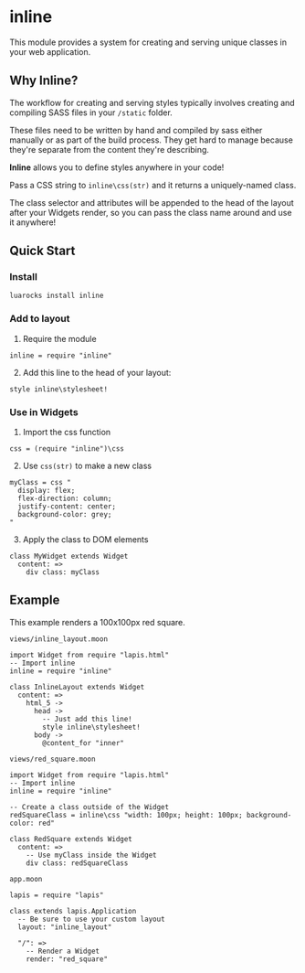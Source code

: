 # inline

This module provides a system for creating and serving unique classes in your web application.

## Why Inline?
The workflow for creating and serving styles typically involves creating and compiling SASS files in your `/static` folder.

These files need to be written by hand and compiled by sass either manually or as part of the build process.
They get hard to manage because they're separate from the content they're describing.

**Inline** allows you to define styles anywhere in your code!

Pass a CSS string to `inline\css(str)` and it returns a uniquely-named class.

The class selector and attributes will be appended to the head of the layout after your Widgets render,
so you can pass the class name around and use it anywhere!

## Quick Start
### Install
```
luarocks install inline
```

### Add to layout
1. Require the module
```moonscript
inline = require "inline"
```

2. Add this line to the head of your layout:
```moonscript
style inline\stylesheet!
```

### Use in Widgets
1. Import the css function
```moonscript
css = (require "inline")\css
```

2. Use `css(str)` to make a new class
```moonscript
myClass = css "
  display: flex; 
  flex-direction: column;
  justify-content: center;
  background-color: grey;
"
```

3. Apply the class to DOM elements
```moonscript
class MyWidget extends Widget
  content: =>
    div class: myClass
```

## Example

This example renders a 100x100px red square.

`views/inline_layout.moon`
```moonscript
import Widget from require "lapis.html"
-- Import inline
inline = require "inline"

class InlineLayout extends Widget
  content: =>
    html_5 ->
      head ->
        -- Just add this line!
        style inline\stylesheet!
      body ->
        @content_for "inner"
```
`views/red_square.moon`
```moonscript
import Widget from require "lapis.html"
-- Import inline
inline = require "inline"

-- Create a class outside of the Widget
redSquareClass = inline\css "width: 100px; height: 100px; background-color: red"

class RedSquare extends Widget
  content: =>
    -- Use myClass inside the Widget
    div class: redSquareClass
```
`app.moon`
```moonscript
lapis = require "lapis"

class extends lapis.Application
  -- Be sure to use your custom layout
  layout: "inline_layout"

  "/": =>
    -- Render a Widget
    render: "red_square"
```
